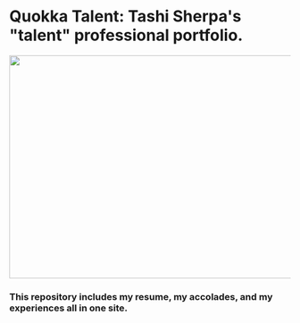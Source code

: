 # Quokka Talent: Tashi Sherpa's "talent" professional portfolio.

<img src="https://user-images.githubusercontent.com/68435081/233759182-7c343ffe-312a-4e0a-939f-0435be21b765.png" width="1000" height="400">

### This repository includes my resume, my accolades, and my experiences all in one site.
